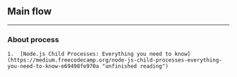 ## Main flow
<hr>

### About process
    1.  [Node.js Child Processes: Everything you need to know](https://medium.freecodecamp.org/node-js-child-processes-everything-you-need-to-know-e69498fe970a "unfinished reading")
